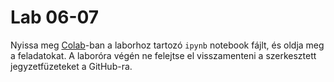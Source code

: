 # Lab 06-07

Nyissa meg [Colab](http://colab.research.google.com)-ban a laborhoz tartozó `ipynb` notebook fájlt, és oldja meg a feladatokat. A laboróra végén ne felejtse el visszamenteni a szerkesztett jegyzetfüzeteket a GitHub-ra.
